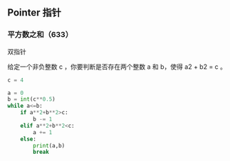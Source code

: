 ## Pointer 指针 


### 平方数之和（633）

双指针


给定一个非负整数 c ，你要判断是否存在两个整数 a 和 b，使得 a2 + b2 = c 。

```python
c = 4
```

```python
a = 0
b = int(c**0.5)
while a<=b:
    if a**2+b**2>c:
        b -= 1
    elif a**2+b**2<c:
        a += 1
    else:
        print(a,b)
        break
```
